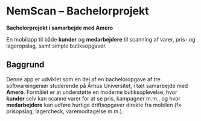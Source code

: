 # NemScan – Bachelorprojekt

**Bachelorprojekt i samarbejde med Amero**  

En mobilapp til både **kunder** og **medarbejdere** til scanning af varer, pris- og lageropslag, samt simple butiksopgaver.

## Baggrund

Denne app er udviklet som en del af en bacheloropgave af tre softwareingeniør studerende på Århus Universitet, i tæt samarbejde med **Amero**. Formålet er at understøtte en moderne butiksoplevelse, hvor **kunder** selv kan scanne varer for at se pris, kampagner m.m., og hvor **medarbejdere** kan udføre hurtige driftsopgaver direkte fra mobilen (fx prisopslag, lagercheck, varemodtagelse m.m.).
